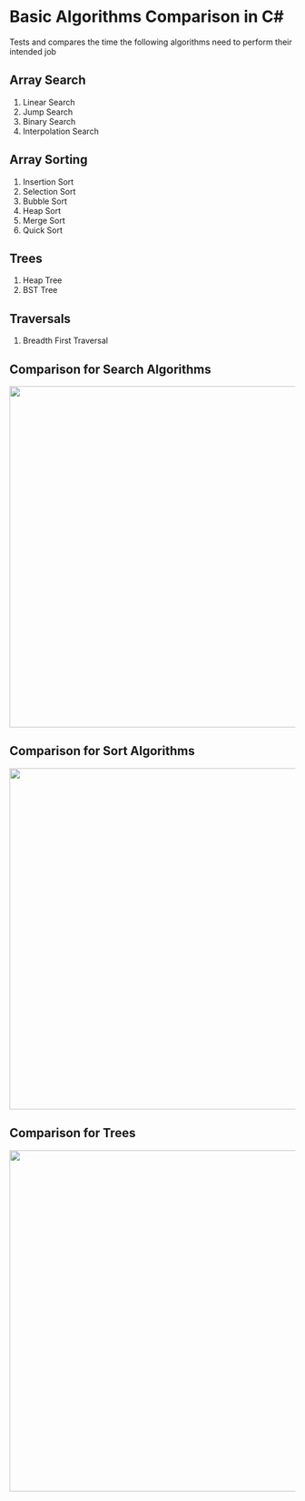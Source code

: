 Basic Algorithms Comparison in C#
=================================

Tests and compares the time the following algorithms need to perform their intended job

Array Search
------------
1. Linear Search
2. Jump Search
3. Binary Search
4. Interpolation Search

Array Sorting
-------------
1. Insertion Sort
2. Selection Sort
3. Bubble Sort
4. Heap Sort
5. Merge Sort
6. Quick Sort

Trees
-------------
1. Heap Tree
2. BST Tree

Traversals
-------------
1. Breadth First Traversal

Comparison for Search Algorithms
--------------------------------
<img src="https://raw.githubusercontent.com/georgekosmidis/SearchAlgorithms/master/README/search_results.png" width="600" />

Comparison for Sort Algorithms
------------------------------
<img src="https://raw.githubusercontent.com/georgekosmidis/SearchAlgorithms/master/README/sort_results.png" width="600" />

Comparison for Trees
------------------------------
<img src="https://raw.githubusercontent.com/georgekosmidis/SearchAlgorithms/master/README/tree_results.png" width="600" />
